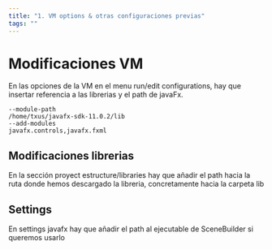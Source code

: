 ```yaml
---
title: "1. VM options & otras configuraciones previas"
tags: ""
---
```

# Modificaciones VM

 En las opciones de la VM en el menu run/edit configurations, hay que insertar referencia a las librerias y el path de javaFx.

```
--module-path
/home/txus/javafx-sdk-11.0.2/lib
--add-modules
javafx.controls,javafx.fxml

```

## Modificaciones librerias

 En la sección proyect estructure/libraries hay que añadir el path hacia la ruta donde hemos descargado la libreria, concretamente hacia la carpeta lib

## Settings

 En settings javafx hay que añadir el path al ejecutable de SceneBuilder si queremos usarlo
